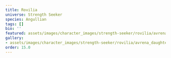 ```yaml
---
title: Rovilia
universe: Strength Seeker
species: Angullian
tags: []
bio: ''
featured: assets/images/character_images/strength-seeker/rovilia/avrena_daughter.webp
gallery:
- assets/images/character_images/strength-seeker/rovilia/avrena_daughter.webp
order: 15.0
---
```

